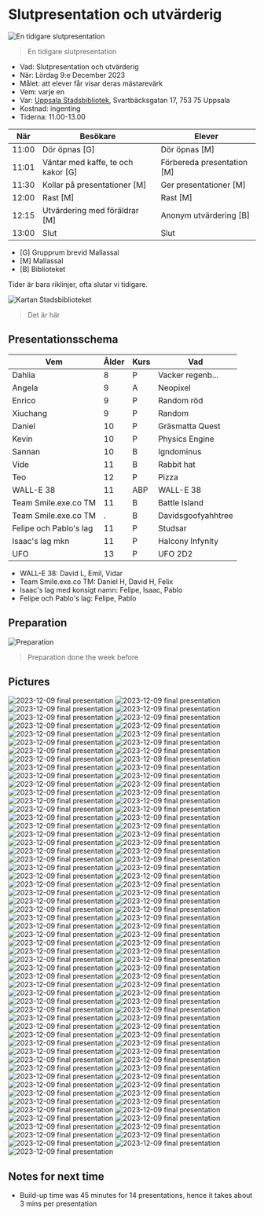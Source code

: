 # Slutpresentation och utvärderig

![En tidigare slutpresentation](../../verksamheter/20230527_slutpresentation/IMG_9858.jpg)

> En tidigare slutpresentation

* Vad: Slutpresentation och utvärderig
* När: Lördag 9:e December 2023
* Målet: att elever får visar deras mästarevärk
* Vem: varje en
* Var: [Uppsala Stadsbibliotek](https://bibliotekuppsala.se/web/arena/stadsbiblioteket), Svartbäcksgatan 17, 753 75 Uppsala
* Kostnad: ingenting
* Tiderna: 11.00-13.00

När  |Besökare                           | Elever
-----|-----------------------------------|-----------------------
11:00|Dör öpnas [G]                      | Dör öpnas [M]
11:01|Väntar med kaffe, te och kakor [G] | Förbereda presentation [M]
11:30|Kollar på presentationer  [M]      | Ger presentationer  [M]
12:00|Rast [M]                           | Rast  [M]
12:15|Utvärdering med föräldrar [M]      | Anonym utvärdering [B]
13:00|Slut                               | Slut

* [G] Grupprum brevid Mallassal
* [M] Mallassal
* [B] Biblioteket

Tider är bara riklinjer, ofta slutar vi tidigare.

![Kartan Stadsbiblioteket](usb.png)

> Det är här

## Presentationsschema

Vem                   |Ålder|Kurs|Vad
----------------------|-----|----|----------------
Dahlia                |8    |P   |Vacker regenb...
Angela                |9    |A   |Neopixel
Enrico                |9    |P   |Random röd
Xiuchang              |9    |P   |Random
Daniel                |10   |P   |Gräsmatta Quest
Kevin                 |10   |P   |Physics Engine
Sannan                |10   |B   |Igndominus
Vide                  |11   |B   |Rabbit hat
Teo                   |12   |P   |Pizza
WALL-E 38             |11   |ABP |WALL-E 38
Team Smile.exe.co TM  |11   |B   |Battle Island
Team Smile.exe.co TM  |.    |B   |Davidsgoofyahhtree
Felipe och Pablo's lag|11   |P   |Studsar
Isaac's lag mkn       |11   |P   |Halcony Infynity
UFO                   |13   |P   |UFO 2D2

* WALL-E 38: David L, Emil, Vidar
* Team Smile.exe.co TM: Daniel H, David H, Felix
* Isaac's lag med konsigt namn: Felipe, Isaac, Pablo
* Felipe och Pablo's lag: Felipe, Pablo

## Preparation

![Preparation](20240511_ovningspresentation.jpg)

> Preparation done the week before

## Pictures

![2023-12-09 final presentation](IMG_1436.JPEG)
![2023-12-09 final presentation](IMG_1438.JPEG)
![2023-12-09 final presentation](IMG_1439.JPEG)
![2023-12-09 final presentation](IMG_1440.JPEG)
![2023-12-09 final presentation](IMG_1441.JPEG)
![2023-12-09 final presentation](IMG_1442.JPEG)
![2023-12-09 final presentation](IMG_1443.JPEG)
![2023-12-09 final presentation](IMG_1444.JPEG)
![2023-12-09 final presentation](IMG_1445.JPEG)
![2023-12-09 final presentation](IMG_1446.JPEG)
![2023-12-09 final presentation](IMG_1447.JPEG)
![2023-12-09 final presentation](IMG_1448.JPEG)
![2023-12-09 final presentation](IMG_1449.JPEG)
![2023-12-09 final presentation](IMG_1450.JPEG)
![2023-12-09 final presentation](IMG_1451.JPEG)
![2023-12-09 final presentation](IMG_1452.JPEG)
![2023-12-09 final presentation](IMG_1453.JPEG)
![2023-12-09 final presentation](IMG_1454.JPEG)
![2023-12-09 final presentation](IMG_1455.JPEG)
![2023-12-09 final presentation](IMG_1456.JPEG)
![2023-12-09 final presentation](IMG_1457.JPEG)
![2023-12-09 final presentation](IMG_1458.JPEG)
![2023-12-09 final presentation](IMG_1459.JPEG)
![2023-12-09 final presentation](IMG_1460.JPEG)
![2023-12-09 final presentation](IMG_1461.JPEG)
![2023-12-09 final presentation](IMG_1462.JPEG)
![2023-12-09 final presentation](IMG_1463.JPEG)
![2023-12-09 final presentation](IMG_1464.JPEG)
![2023-12-09 final presentation](IMG_1465.JPEG)
![2023-12-09 final presentation](IMG_1466.JPEG)
![2023-12-09 final presentation](IMG_1467.JPEG)
![2023-12-09 final presentation](IMG_1468.JPEG)
![2023-12-09 final presentation](IMG_1469.JPEG)
![2023-12-09 final presentation](IMG_1470.JPEG)
![2023-12-09 final presentation](IMG_1471.JPEG)
![2023-12-09 final presentation](IMG_1472.JPEG)
![2023-12-09 final presentation](IMG_1473.JPEG)
![2023-12-09 final presentation](IMG_1474.JPEG)
![2023-12-09 final presentation](IMG_1475.JPEG)
![2023-12-09 final presentation](IMG_1476.JPEG)
![2023-12-09 final presentation](IMG_1477.JPEG)
![2023-12-09 final presentation](IMG_1478.JPEG)
![2023-12-09 final presentation](IMG_1479.JPEG)
![2023-12-09 final presentation](IMG_1480.JPEG)
![2023-12-09 final presentation](IMG_1481.JPEG)
![2023-12-09 final presentation](IMG_1482.JPEG)
![2023-12-09 final presentation](IMG_1483.JPEG)
![2023-12-09 final presentation](IMG_1484.JPEG)
![2023-12-09 final presentation](IMG_1486.JPEG)
![2023-12-09 final presentation](IMG_1487.JPEG)
![2023-12-09 final presentation](IMG_1488.JPEG)
![2023-12-09 final presentation](IMG_1489.JPEG)
![2023-12-09 final presentation](IMG_1490.JPEG)
![2023-12-09 final presentation](IMG_1491.JPEG)
![2023-12-09 final presentation](IMG_1492.JPEG)
![2023-12-09 final presentation](IMG_1493.JPEG)
![2023-12-09 final presentation](IMG_1494.JPEG)
![2023-12-09 final presentation](IMG_1495.JPEG)
![2023-12-09 final presentation](IMG_1496.JPEG)
![2023-12-09 final presentation](IMG_1497.JPEG)
![2023-12-09 final presentation](IMG_1498.JPEG)
![2023-12-09 final presentation](IMG_1499.JPEG)
![2023-12-09 final presentation](IMG_1500.JPEG)
![2023-12-09 final presentation](IMG_1501.JPEG)
![2023-12-09 final presentation](IMG_1502.JPEG)
![2023-12-09 final presentation](IMG_1503.JPEG)
![2023-12-09 final presentation](IMG_1504.JPEG)
![2023-12-09 final presentation](IMG_1505.JPEG)
![2023-12-09 final presentation](IMG_1506.JPEG)
![2023-12-09 final presentation](IMG_1507.JPEG)
![2023-12-09 final presentation](IMG_1508.JPEG)
![2023-12-09 final presentation](IMG_1509.JPEG)
![2023-12-09 final presentation](IMG_1510.JPEG)
![2023-12-09 final presentation](IMG_1511.JPEG)
![2023-12-09 final presentation](IMG_1512.JPEG)
![2023-12-09 final presentation](IMG_1513.JPEG)
![2023-12-09 final presentation](IMG_1514.JPEG)
![2023-12-09 final presentation](IMG_1515.JPEG)
![2023-12-09 final presentation](IMG_1516.JPEG)
![2023-12-09 final presentation](IMG_1517.JPEG)
![2023-12-09 final presentation](IMG_1518.JPEG)
![2023-12-09 final presentation](IMG_1519.JPEG)
![2023-12-09 final presentation](IMG_1522.JPEG)
![2023-12-09 final presentation](IMG_1523.JPEG)
![2023-12-09 final presentation](IMG_1524.JPEG)
![2023-12-09 final presentation](IMG_1525.JPEG)
![2023-12-09 final presentation](IMG_1526.JPEG)
![2023-12-09 final presentation](IMG_1527.JPEG)
![2023-12-09 final presentation](IMG_1528.JPEG)
![2023-12-09 final presentation](IMG_1529.JPEG)
![2023-12-09 final presentation](IMG_1530.JPEG)
![2023-12-09 final presentation](IMG_1531.JPEG)
![2023-12-09 final presentation](IMG_1532.JPEG)
![2023-12-09 final presentation](IMG_1533.JPEG)
![2023-12-09 final presentation](IMG_1534.JPEG)
![2023-12-09 final presentation](IMG_1535.JPEG)
![2023-12-09 final presentation](IMG_1536.JPEG)
![2023-12-09 final presentation](IMG_1537.JPEG)
![2023-12-09 final presentation](IMG_1539.jpg)
![2023-12-09 final presentation](IMG_1540.jpg)
![2023-12-09 final presentation](IMG_1541.jpg)
![2023-12-09 final presentation](IMG_1543.jpg)
![2023-12-09 final presentation](IMG_1544.jpg)
![2023-12-09 final presentation](IMG_1545.jpg)
![2023-12-09 final presentation](IMG_1546.jpg)
![2023-12-09 final presentation](IMG_1547.jpg)
![2023-12-09 final presentation](IMG_1548.jpg)
![2023-12-09 final presentation](IMG_1549.jpg)
![2023-12-09 final presentation](IMG_1550.jpg)

## Notes for next time

* Build-up time was 45 minutes for 14 presentations,
   hence it takes about 3 mins per presentation
